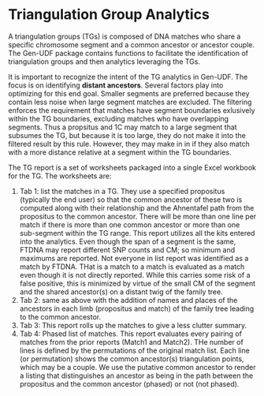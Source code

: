 <h1>Triangulation Group Analytics</h1>

A triangulation groups (TGs) is composed of DNA matches who share a specific chromosome segment and a common ancestor or ancestor couple. The Gen-UDF package contains functions to facilitate the identification of triangulation groups and then analytics leveraging the TGs.<br>

It is important to recognize the intent of the TG analytics in Gen-UDF. The focus is on identifying <b>distant ancestors</b>. Several factors play into optimizing for this end goal. Smaller segments are preferred because they contain less noise when large segment matches are excluded. The filtering enforces the requirement that matches have segment boundaries exlusively within the TG boundaries, excluding matches who have overlapping segments. Thus a propsitus and 1C may match to a large segment that subsumes the TG, but because it is too large, they do not make it into the filtered result by this rule. However, they may make in in if they also match with a more distance relative at a segment within the TG boundaries. <br>

The TG report is a set of worksheets packaged into a single Excel workbook for the TG. The worksheets are:
<ol>
  <li>Tab 1: list the matches in a TG. They use a specified propositus (typically the end user) so that the common ancestor of these two is computed along with their relationship and the Ahnentafel path from the propositus to the common ancestor. There will be more than one line per match if there is more than one common ancestor or more than one sub-segment within the TG range. This report utilizes all the kits entered into the analytics. Even though the span of a segment is the same, FTDNA may report different SNP counts and CM; so minimum and maximums are reported. Not everyone in list report was identified as a match by FTDNA. THat is a match to a match is evaluated as a match even though it is not directly reported. While this carries some risk of a false positive, this is minimized by virtue of the small CM of the segment and the shared ancestor(s) on a distant twig of the  family tree.
  <li>Tab 2: same as above with the addition of names and places of the ancestors in each limb (propositus and match) of the family tree leading to the common ancestor.
  <li>Tab 3: This report rolls up the matches to give a less clutter summary.  
  <li>Tab 4: Phased list of matches. This report evaluates every pairing of matches from the prior reports (Match1 and Match2). THe number of lines is defined by the permutations of the original match list. Each line (or permutation) shows the common ancestor(s) triangulation points, which may be a couple. We use the putative common ancestor to render a listing that distinguishes an ancestor as being in the path between the propositus and the common ancestor (phased) or not (not phased).
</ol>
